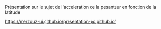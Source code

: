 Présentation sur le sujet de l'acceleration de la pesanteur en fonction de la latitude

https://merzouz-ui.github.io/presentation-pc.github.io/

